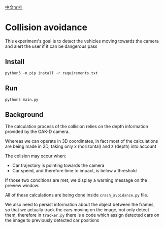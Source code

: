 [中文文档](README.zh-CN.md)

# Collision avoidance

This experiment's goal is to detect the vehicles moving towards the camera and alert the user if it can be dangerous pass

## Install

```
python3 -m pip install -r requirements.txt
```

## Run

```
python3 main.py
```

## Background

The calculation process of the collision relies on the depth information
provided by the OAK-D camera.

Whereas we can operate in 3D coordinates, in fact most of the calculations are being made
in 2D, taking only x (horizontal) and z (depth) into account

The collsion may occur when:

- Car trajectory is pointing towards the camera
- Car speed, and therefore time to impact, is below a threshold

If those two conditions are met, we display a warning message on the preview window.

All of these calculations are being done inside `crash_avoidance.py` file.

We also need to persist information about the object between the frames, so that we actually track
the cars moving on the image, not only detect them, therefore in `tracker.py` there is a code which
assign detected cars on the image to previously detected car positions
